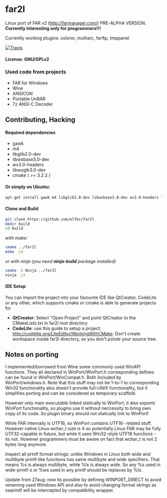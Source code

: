# far2l
Linux port of FAR v2 (http://farmanager.com/)
PRE-ALPHA VERSION.
**Currently interesting only for programmers!!!**

Currently working plugins: colorer, multiarc, farftp, tmppanel

[![Travis](https://img.shields.io/travis/elfmz/far2l.svg)](https://travis-ci.org/elfmz/far2l)

#### License: GNU/GPLv2<br>

### Used code from projects

* FAR for Windows
* Wine
* ANSICON
* Portable UnRAR
* 7z ANSI-C Decoder

## Contributing, Hacking
#### Required dependencies

* gawk
* m4
* libglib2.0-dev
* libwxbase3.0-dev
* wx3.0-headers
* libwxgtk3.0-dev
* cmake ( >= 3.2.2 )

#### Or simply on Ubuntu:
``` sh
apt-get install gawk m4 libglib2.0-dev libwxbase3.0-dev wx3.0-headers libwxgtk3.0-dev cmake
```

#### Clone and Build

``` sh
git clone https://github.com/elfmz/far2l
mkdir build
cd build
```
_with make:_
``` sh
cmake ../far2l
make -j4
``` 
_or with ninja (you need **ninja-build** package installed)_
``` sh
cmake -G Ninja ../far2l
ninja -j4
```

#### IDE Setup
You can import the project into your favourite IDE like QtCreator, CodeLite or any other, which supports cmake or cmake is able to generate projects for

 * **QtCreator**: Select "Open Project" and point QtCreator to the CMakeLists.txt in far2l root directory
 * **CodeLite**: use this guide to setup a project: http://codelite.org/LiteEditor/WorkingWithCMake. Don't create workspace inside far2l directory, so you don't polute your source tree.






## Notes on porting

I implemented/borrowed from Wine some commonly used WinAPI functions. They all declared in WinPort/WinPort.h corresponding defines can be found in WinPort/WinCompat.h. Both included by WinPort/windows.h. Note that this stuff may not be 1-to-1 to corresponding Win32 functionality also doesn't provide full-UNIX functionality, but it simplifies porting and can be considered as temporary scaffold.

However only main executable linked statically to WinPort, it also _exports_ WinPort functionality, so plugins use it without neccessity to bring own copy of its code. So plugin binary should not statically link to WinPort!

While FAR internally is UTF16, so WinPort contains UTF16- related stuff. However native Linux wchar_t size is 4 so potentially Linux FAR may be fully UTF32-capable in future, but while it uses Win32-style UTF16 functions - its not. However programmers must be aware on fact that wchar_t is not 2 bytes long anymore.

Inspect all printf format strings: unlike Windows in Linux both wide and multibyte printf-like functions has same multibyte and wide specifiers. That means %s is always multibyte, while %ls is always wide. So any %s used in wide-printf-s or %ws used in any printf should be replaces by %ls.

Update from 27aug: now its possible by defining WINPORT_DIRECT to avoid renaming used WIndows API and also to avoid changing format strings as swprintf will be intercepted by compatibility wrapper.
